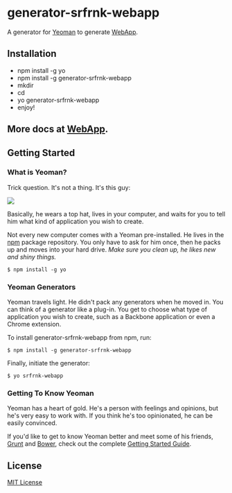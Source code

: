 # generator-srfrnk-webapp

A generator for [Yeoman](http://yeoman.io) to generate [WebApp](https://github.com/srfrnk/WebApp).


## Installation

* npm install -g yo
* npm install -g generator-srfrnk-webapp
* mkdir <your folder goes here>
* cd <your folder goes here>
* yo generator-srfrnk-webapp
* enjoy!

## More docs at [WebApp](https://github.com/srfrnk/WebApp).

## Getting Started

### What is Yeoman?

Trick question. It's not a thing. It's this guy:

![](http://i.imgur.com/JHaAlBJ.png)

Basically, he wears a top hat, lives in your computer, and waits for you to tell him what kind of application you wish to create.

Not every new computer comes with a Yeoman pre-installed. He lives in the [npm](https://npmjs.org) package repository. You only have to ask for him once, then he packs up and moves into your hard drive. *Make sure you clean up, he likes new and shiny things.*

```
$ npm install -g yo
```

### Yeoman Generators

Yeoman travels light. He didn't pack any generators when he moved in. You can think of a generator like a plug-in. You get to choose what type of application you wish to create, such as a Backbone application or even a Chrome extension.

To install generator-srfrnk-webapp from npm, run:

```
$ npm install -g generator-srfrnk-webapp
```

Finally, initiate the generator:

```
$ yo srfrnk-webapp
```

### Getting To Know Yeoman

Yeoman has a heart of gold. He's a person with feelings and opinions, but he's very easy to work with. If you think he's too opinionated, he can be easily convinced.

If you'd like to get to know Yeoman better and meet some of his friends, [Grunt](http://gruntjs.com) and [Bower](http://bower.io), check out the complete [Getting Started Guide](https://github.com/yeoman/yeoman/wiki/Getting-Started).


## License

[MIT License](http://en.wikipedia.org/wiki/MIT_License)
